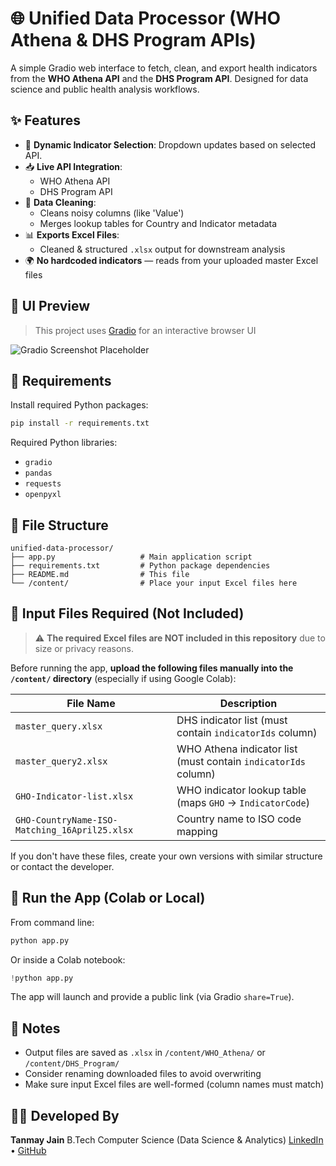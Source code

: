 # 🌐 Unified Data Processor (WHO Athena & DHS Program APIs)

A simple Gradio web interface to fetch, clean, and export health indicators from the **WHO Athena API** and the **DHS Program API**. Designed for data science and public health analysis workflows.


## ✨ Features

- 🔄 **Dynamic Indicator Selection**: Dropdown updates based on selected API.
- 📥 **Live API Integration**:
  - WHO Athena API
  - DHS Program API
- 🧹 **Data Cleaning**:
  - Cleans noisy columns (like 'Value')
  - Merges lookup tables for Country and Indicator metadata
- 📊 **Exports Excel Files**:
  - Cleaned & structured `.xlsx` output for downstream analysis
- 🌍 **No hardcoded indicators** — reads from your uploaded master Excel files


## 📸 UI Preview

> This project uses [Gradio](https://www.gradio.app/) for an interactive browser UI

![Gradio Screenshot Placeholder](https://placehold.co/1000x400?text=Gradio+UI+Screenshot)


## 🔧 Requirements

Install required Python packages:

```bash
pip install -r requirements.txt
````

Required Python libraries:

* `gradio`
* `pandas`
* `requests`
* `openpyxl`


## 📁 File Structure

```
unified-data-processor/
├── app.py                   # Main application script
├── requirements.txt         # Python package dependencies
├── README.md                # This file
└── /content/                # Place your input Excel files here
```


## 📂 Input Files Required (Not Included)

> ⚠️ **The required Excel files are NOT included in this repository** due to size or privacy reasons.

Before running the app, **upload the following files manually into the `/content/` directory** (especially if using Google Colab):

| File Name | Description |
|-----------|-------------|
| `master_query.xlsx` | DHS indicator list (must contain `indicatorIds` column) |
| `master_query2.xlsx` | WHO Athena indicator list (must contain `indicatorIds` column) |
| `GHO-Indicator-list.xlsx` | WHO indicator lookup table (maps `GHO` → `IndicatorCode`) |
| `GHO-CountryName-ISO-Matching_16April25.xlsx` | Country name to ISO code mapping |

If you don't have these files, create your own versions with similar structure or contact the developer.



## 🚀 Run the App (Colab or Local)

From command line:

```bash
python app.py
```

Or inside a Colab notebook:

```python
!python app.py
```

The app will launch and provide a public link (via Gradio `share=True`).


## 📌 Notes

* Output files are saved as `.xlsx` in `/content/WHO_Athena/` or `/content/DHS_Program/`
* Consider renaming downloaded files to avoid overwriting
* Make sure input Excel files are well-formed (column names must match)


## 👨‍💻 Developed By

**Tanmay Jain**
B.Tech Computer Science (Data Science & Analytics)
[LinkedIn](https://www.linkedin.com/in/tanmay-jain-396230250/) • [GitHub](https://github.com/Tanmay3463)
